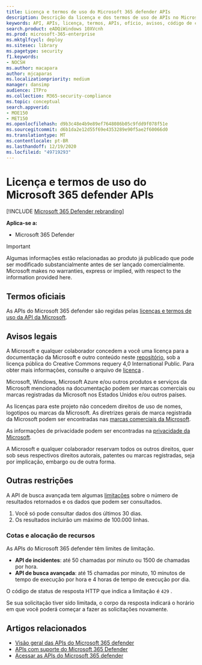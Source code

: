 ```yaml
---
title: Licença e termos de uso do Microsoft 365 defender APIs
description: Descrição da licença e dos termos de uso de APIs no Microsoft 365 defender
keywords: API, APIs, licença, termos, APIs, ofício, avisos, código de conduta
search.product: eADQiWindows 10XVcnh
ms.prod: microsoft-365-enterprise
ms.mktglfcycl: deploy
ms.sitesec: library
ms.pagetype: security
f1.keywords:
- NOCSH
ms.author: macapara
author: mjcaparas
ms.localizationpriority: medium
manager: dansimp
audience: ITPro
ms.collection: M365-security-compliance
ms.topic: conceptual
search.appverid:
- MOE150
- MET150
ms.openlocfilehash: d9b3c48e4b9e89ef7648086b05c9fdd9f078f51e
ms.sourcegitcommit: d6b1da2e12d55f69e4353289e90f5ae2f60066d0
ms.translationtype: MT
ms.contentlocale: pt-BR
ms.lasthandoff: 12/19/2020
ms.locfileid: "49719293"
---
```

# <a name="microsoft-365-defender-apis-license-and-terms-of-use"></a>Licença e termos de uso do Microsoft 365 defender APIs

[!INCLUDE [Microsoft 365 Defender rebranding](../includes/microsoft-defender.md)]

**Aplica-se a:**

- Microsoft 365 Defender

> [!IMPORTANT]
> Algumas informações estão relacionadas ao produto já publicado que pode ser modificado substancialmente antes de ser lançado comercialmente. Microsoft makes no warranties, express or implied, with respect to the information provided here.

## <a name="official-terms"></a>Termos oficiais

As APIs do Microsoft 365 defender são regidas pelas [licenças e termos de uso da API da Microsoft](https://docs.microsoft.com/legal/microsoft-apis/terms-of-use).

## <a name="legal-notices"></a>Avisos legais

A Microsoft e qualquer colaborador concedem a você uma licença para a documentação da Microsoft e outro conteúdo neste [repositório](https://github.com/MicrosoftDocs/microsoft-365-docs), sob a licença pública do Creative Commons requery 4,0 International Public. Para obter mais informações, consulte o arquivo de [licença](https://github.com/MicrosoftDocs/microsoft-365-docs/blob/public/LICENSE) .

Microsoft, Windows, Microsoft Azure e/ou outros produtos e serviços da Microsoft mencionados na documentação podem ser marcas comerciais ou marcas registradas da Microsoft nos Estados Unidos e/ou outros países.

As licenças para este projeto não concedem direitos de uso de nomes, logotipos ou marcas da Microsoft. As diretrizes gerais de marca registrada da Microsoft podem ser encontradas nas [marcas comerciais da Microsoft](https://go.microsoft.com/fwlink/?LinkID=254653).

As informações de privacidade podem ser encontradas na [privacidade da Microsoft](https://privacy.microsoft.com).

A Microsoft e qualquer colaborador reservam todos os outros direitos, quer sob seus respectivos direitos autorais, patentes ou marcas registradas, seja por implicação, embargo ou de outra forma.

## <a name="other-restrictions"></a>Outras restrições

A API de busca avançada tem algumas [limitações](https://docs.microsoft.com/windows/security/threat-protection/microsoft-defender-atp/run-advanced-query-api#limitations) sobre o número de resultados retornados e os dados que podem ser consultados.

1. Você só pode consultar dados dos últimos 30 dias.
1. Os resultados incluirão um máximo de 100.000 linhas.

### <a name="quotas-and-resource-allocation"></a>Cotas e alocação de recursos

As APIs do Microsoft 365 defender têm limites de limitação.

- **API de incidentes**: até 50 chamadas por minuto ou 1500 de chamadas por hora.
- **API de busca avançada**: até 15 chamadas por minuto, 10 minutos de tempo de execução por hora e 4 horas de tempo de execução por dia.

O código de status de resposta HTTP que indica a limitação é `429` .

Se sua solicitação tiver sido limitada, o corpo da resposta indicará o horário em que você poderá começar a fazer as solicitações novamente.

## <a name="related-articles"></a>Artigos relacionados

- [Visão geral das APIs do Microsoft 365 defender](api-overview.md)
- [APIs com suporte do Microsoft 365 Defender](api-supported.md)
- [Acessar as APIs do Microsoft 365 defender](api-access.md)

